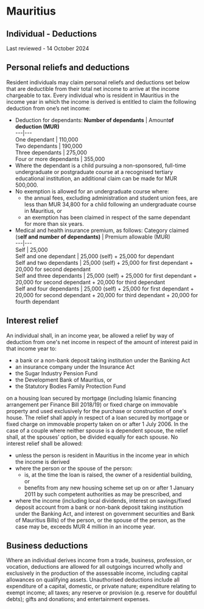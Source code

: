 # Mauritius
## Individual - Deductions
Last reviewed - 14 October 2024
## Personal reliefs and deductions
Resident individuals may claim personal reliefs and deductions set below that are deductible from their total net income to arrive at the income chargeable to tax.
Every individual who is resident in Mauritius in the income year in which the income is derived is entitled to claim the following deduction from one’s net income:
  * Deduction for dependants:  **Number of dependants** | Amount**of deduction (MUR)**  
---|---  
One dependant | 110,000  
Two dependants | 190,000  
Three dependants | 275,000  
Four or more dependants | 355,000  
  * Where the dependant is a child pursuing a non-sponsored, full-time undergraduate or postgraduate course at a recognised tertiary educational institution, an additional claim can be made for MUR 500,000.
  * No exemption is allowed for an undergraduate course where:
    * the annual fees, excluding administration and student union fees, are less than MUR 34,800 for a child following an undergraduate course in Mauritius, or
    * an exemption has been claimed in respect of the same dependant for more than six years.
  * Medical and health insurance premium, as follows:  Category claimed (s**elf and number of dependants)** | Premium allowable (MUR)  
---|---  
Self | 25,000  
Self and one dependant | 25,000 (self) + 25,000 for dependant  
Self and two dependants | 25,000 (self) + 25,000 for first dependant + 20,000 for second dependant  
Self and three dependants | 25,000 (self) + 25,000 for first dependant + 20,000 for second dependant + 20,000 for third dependant  
Self and four dependants | 25,000 (self) + 25,000 for first dependant + 20,000 for second dependant + 20,000 for third dependant + 20,000 for fourth dependant  


## Interest relief
An individual shall, in an income year, be allowed a relief by way of deduction from one's net income in respect of the amount of interest paid in that income year to:
  * a bank or a non-bank deposit taking institution under the Banking Act
  * an insurance company under the Insurance Act
  * the Sugar Industry Pension Fund
  * the Development Bank of Mauritius, or
  * the Statutory Bodies Family Protection Fund


on a housing loan secured by mortgage (including Islamic financing arrangement per Finance Bill 2018/19) or fixed charge on immovable property and used exclusively for the purchase or construction of one's house. The relief shall apply in respect of a loan secured by mortgage or fixed charge on immovable property taken on or after 1 July 2006. 
In the case of a couple where neither spouse is a dependent spouse, the relief shall, at the spouses’ option, be divided equally for each spouse.
No interest relief shall be allowed:
  * unless the person is resident in Mauritius in the income year in which the income is derived
  * where the person or the spouse of the person:
    * is, at the time the loan is raised, the owner of a residential building, or
    * benefits from any new housing scheme set up on or after 1 January 2011 by such competent authorities as may be prescribed, and
  * where the income (including local dividends, interest on savings/fixed deposit account from a bank or non-bank deposit taking institution under the Banking Act, and interest on government securities and Bank of Mauritius Bills) of the person, or the spouse of the person, as the case may be, exceeds MUR 4 million in an income year.


## Business deductions
Where an individual derives income from a trade, business, profession, or vocation, deductions are allowed for all outgoings incurred wholly and exclusively in the production of the assessable income, including capital allowances on qualifying assets. Unauthorised deductions include all expenditure of a capital, domestic, or private nature; expenditure relating to exempt income; all taxes; any reserve or provision (e.g. reserve for doubtful debts); gifts and donations; and entertainment expenses.
